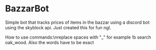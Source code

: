 # BazzarBot
Simple bot that tracks prices of items in the bazzar using a discord bot using the skyblock api. Just created this for fun ngl.

How to use commands:\nreplace spaces with "_" for example !b search oak_wood. Also the words have to be exact
